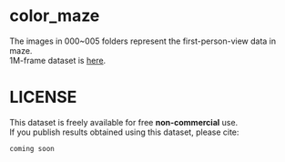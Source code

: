 # color_maze

The images in 000~005 folders represent the first-person-view data in maze.  
1M-frame dataset is [here](https://drive.google.com/file/d/193mSyFFX3UmZDNqNuRk4slZ4hWoibHTt/view?usp=sharing).

# LICENSE
This dataset is freely available for free **non-commercial** use.  
If you publish results obtained using this dataset, please cite:
```
coming soon
```
